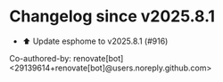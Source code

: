 # Changelog since v2025.8.1
- ⬆️ Update esphome to v2025.8.1 (#916)

Co-authored-by: renovate[bot] <29139614+renovate[bot]@users.noreply.github.com> 
